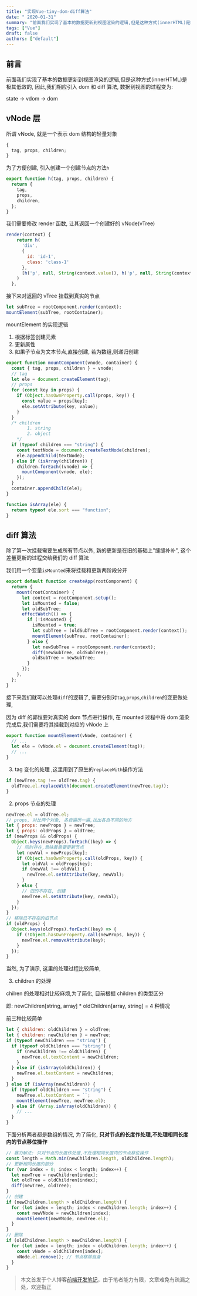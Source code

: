 ```yaml
---
title: "实现Vue-tiny-dom-diff算法"
date: " 2020-01-31"
summary: "前面我们实现了基本的数据更新到视图渲染的逻辑,但是这种方式(innerHTML)是极其低效的, 因此,我们相应引入 dom 和 diff 算法"
tags: ["Vue"]
draft: false
authors: ["default"]
---
```


## 前言

前面我们实现了基本的数据更新到视图渲染的逻辑,但是这种方式(innerHTML)是极其低效的, 因此,我们相应引入 dom 和 diff 算法, 数据到视图的过程变为:

state -> vdom -> dom

## vNode 层

所谓 vNode, 就是一个表示 dom 结构的轻量对象

```js
{
  tag, props, children;
}
```

为了方便创建, 引入创建一个创建节点的方法`h`

```js
export function h(tag, props, children) {
  return {
    tag,
    props,
    children,
  };
}
```

我们需要修改 render 函数, 让其返回一个创建好的 vNode(vTree)

```js
render(context) {
    return h(
      'div',
      {
        id: 'id-1',
        class: 'class-1'
      },
      [h('p', null, String(context.value)), h('p', null, String(context.value))]
    )
  },
```

接下来对返回的 vTree 挂载到真实的节点

```js
let subTree = rootComponent.render(context);
mountElement(subTree, rootContainer);
```

mountElement 的实现逻辑

1. 根据标签创建元素
2. 更新属性
3. 如果子节点为文本节点,直接创建, 若为数组,则递归创建

```js
export function mountComponent(vnode, container) {
  const { tag, props, children } = vnode;
  // tag
  let ele = document.createElement(tag);
  // props
  for (const key in props) {
    if (Object.hasOwnProperty.call(props, key)) {
      const value = props[key];
      ele.setAttribute(key, value);
    }
  }
  /* children
        1. string
        2. object
    */
  if (typeof children === "string") {
    const textNode = document.createTextNode(children);
    ele.appendChild(textNode);
  } else if (isArray(children)) {
    children.forEach((vnode) => {
      mountComponent(vnode, ele);
    });
  }
  container.appendChild(ele);
}

function isArray(ele) {
  return typeof ele.sort === "function";
}
```

## diff 算法

除了第一次挂载需要生成所有节点以外, 新的更新是在旧的基础上"缝缝补补", 这个差量更新的过程交给我们的 diff 算法

我们用一个变量`isMounted`来将挂载和更新两阶段分开

```js
export default function createApp(rootComponent) {
  return {
    mount(rootContainer) {
      let context = rootComponent.setup();
      let isMounted = false;
      let oldSubTree;
      effectWatch(() => {
        if (!isMounted) {
          isMounted = true;
          let subTree = (oldSubTree = rootComponent.render(context));
          mountElement(subTree, rootContainer);
        } else {
          let newSubTree = rootComponent.render(context);
          diff(newSubTree, oldSubTree);
          oldSubTree = newSubTree;
        }
      });
    },
  };
}
```

接下来我们就可以处理`diff`的逻辑了, 需要分别对`tag`,`props`,`children`的变更做处理,

因为 diff 的郭恒要对真实的 dom 节点进行操作, 在 mounted 过程中将 dom 渲染完成后,我们需要将其挂载到对应的 vNode 上

```js
export function mountElement(vNode, container) {
  // ...
  let ele = (vNode.el = document.createElement(tag));
  // ...
}
```

3. tag 变化的处理 ,这里用到了原生的`replaceWith`操作方法

```js
if (newTree.tag !== oldTree.tag) {
  oldTree.el.replaceWith(document.createElement(newTree.tag));
}
```

2. props 节点的处理

```js
newTree.el = oldTree.el;
// props, 对比两个对象, 各自遍历一遍,找出各自不同的地方
let { props: newProps } = newTree;
let { props: oldProps } = oldTree;
if (newProps && oldProps) {
  Object.keys(newProps).forEach((key) => {
    // 同时存在,意味着需要更新节点
    let newVal = newProps[key];
    if (Object.hasOwnProperty.call(oldProps, key)) {
      let oldVal = oldProps[key];
      if (newVal !== oldVal) {
        newTree.el.setAttribute(key, newVal);
      }
    } else {
      // 旧的不存在, 创建
      newTree.el.setAttribute(key, newVal);
    }
  });
}
// 移除已不存在的旧节点
if (oldProps) {
  Object.keys(oldProps).forEach((key) => {
    if (!Object.hasOwnProperty.call(newProps, key)) {
      newTree.el.removeAttribute(key);
    }
  });
}
```

当然, 为了演示, 这里的处理过程比较简单,

3. children 的处理

chilren 的处理相对比较麻烦,为了简化, 目前根据 children 的类型区分

即: newChildren[string, array] \* oldChildren[array, string] = 4 种情况

前三种比较简单

```js
let { children: oldChildren } = oldTree;
let { children: newChildren } = newTree;
if (typeof newChildren === "string") {
  if (typeof oldChildren === "string") {
    if (newChildren !== oldChildren) {
      newTree.el.textContent = newChildren;
    }
  } else if (isArray(oldChildren)) {
    newTree.el.textContent = newChildren;
  }
} else if (isArray(newChildren)) {
  if (typeof oldChildren === "string") {
    newTree.el.textContent = ``;
    mountElement(newTree, newTree.el);
  } else if (Array.isArray(oldChildren)) {
    // ...
  }
}
```

下面分析两者都是数组的情况, 为了简化, **只对节点的长度作处理,不处理相同长度内的节点移位操作**

```js
// 暴力解法: 只对节点的长度作处理,不处理相同长度内的节点移位操作
const length = Math.min(newChildren.length, oldChildren.length);
// 更新相同长度的部分
for (var index = 0; index < length; index++) {
  let newTree = newChildren[index];
  let oldTree = oldChildren[index];
  diff(newTree, oldTree);
}
// 创建
if (newChildren.length > oldChildren.length) {
  for (let index = length; index < newChildren.length; index++) {
    const newVNode = newChildren[index];
    mountElement(newVNode, newTree.el);
  }
}
// 删除
if (oldChildren.length > newChildren.length) {
  for (let index = length; index < oldChildren.length; index++) {
    const vNode = oldChildren[index];
    vNode.el.remove(); // 节点移除自身
  }
}
```

> 本文首发于个人博客[前端开发笔记](https://github.com/chenxiaoyao6228/fe-notes)，由于笔者能力有限，文章难免有疏漏之处，欢迎指正

